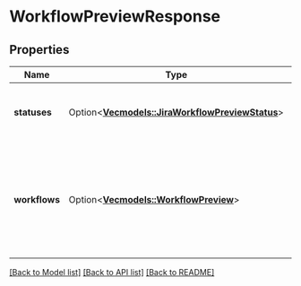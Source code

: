 # WorkflowPreviewResponse

## Properties

Name | Type | Description | Notes
------------ | ------------- | ------------- | -------------
**statuses** | Option<[**Vec<models::JiraWorkflowPreviewStatus>**](JiraWorkflowPreviewStatus.md)> | The list of statuses referenced by the workflows. | [optional]
**workflows** | Option<[**Vec<models::WorkflowPreview>**](WorkflowPreview.md)> | The list of workflows. The workflows are returned in the same order as specified in the request. | [optional]

[[Back to Model list]](../README.md#documentation-for-models) [[Back to API list]](../README.md#documentation-for-api-endpoints) [[Back to README]](../README.md)


